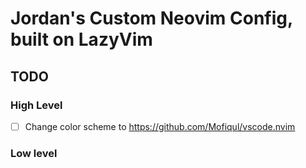 # Jordan's Custom Neovim Config, built on LazyVim

## TODO

### High Level
- [ ] Change color scheme to https://github.com/Mofiqul/vscode.nvim
### Low level
